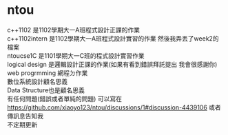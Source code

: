 # ntou
c++1102 是1102學期大一A班程式設計正課的作業 \
c++1102intern 是1102學期大一A班程式設計實習的作業 然後我弄丟了week2的檔案 \
ntoucse1C 是1101學期大一C班的程式設計實習作業 \
logical design 是邏輯設計正課的作業(如果有看到錯誤拜託提出 我會很感謝你) \
web progrmming 網程ㄉ作業 \
數位系統設計顧名思義 \
Data Structure也是顧名思義 \
有任何問題(錯誤或者單純的問題) 可以寫在 https://github.com/xiaoyo123/ntou/discussions/1#discussion-4439106
或者傳訊息告知我 \
不定期更新 
